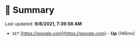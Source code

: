 # 📖 Summary
Last updated: **9/8/2021, 7:39:58 AM**

- `GET` [https://google.com](https://google.com) - **Up** (146ms)
